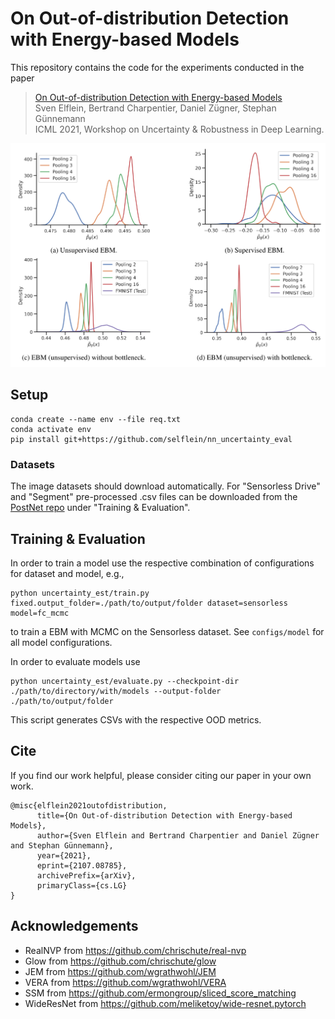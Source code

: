 # On Out-of-distribution Detection with Energy-based Models

This repository contains the code for the experiments conducted in the paper

> [On Out-of-distribution Detection with Energy-based Models](https://arxiv.org/abs/2107.08785) \
Sven Elflein, Bertrand Charpentier, Daniel Zügner, Stephan Günnemann \
ICML 2021, Workshop on Uncertainty & Robustness in Deep Learning.


<p align="center">
  <img width="600" src="density_histograms.png">
</p>


## Setup

```
conda create --name env --file req.txt
conda activate env
pip install git+https://github.com/selflein/nn_uncertainty_eval
```

### Datasets
The image datasets should download automatically. For "Sensorless Drive" and "Segment" pre-processed .csv files can be downloaded from the [PostNet repo](https://github.com/sharpenb/Posterior-Network#training--evaluation) under "Training & Evaluation".

## Training & Evaluation

In order to train a model use the respective combination of configurations for dataset and model, e.g.,

```
python uncertainty_est/train.py fixed.output_folder=./path/to/output/folder dataset=sensorless model=fc_mcmc
```

to train a EBM with MCMC on the Sensorless dataset. See `configs/model` for all model configurations.

In order to evaluate models use

```
python uncertainty_est/evaluate.py --checkpoint-dir ./path/to/directory/with/models --output-folder ./path/to/output/folder
```

This script generates CSVs with the respective OOD metrics.

## Cite

If you find our work helpful, please consider citing our paper in your own work.

```
@misc{elflein2021outofdistribution,
      title={On Out-of-distribution Detection with Energy-based Models},
      author={Sven Elflein and Bertrand Charpentier and Daniel Zügner and Stephan Günnemann},
      year={2021},
      eprint={2107.08785},
      archivePrefix={arXiv},
      primaryClass={cs.LG}
}
```

## Acknowledgements

* RealNVP from https://github.com/chrischute/real-nvp
* Glow from https://github.com/chrischute/glow
* JEM from https://github.com/wgrathwohl/JEM
* VERA from https://github.com/wgrathwohl/VERA
* SSM from https://github.com/ermongroup/sliced_score_matching
* WideResNet from https://github.com/meliketoy/wide-resnet.pytorch
